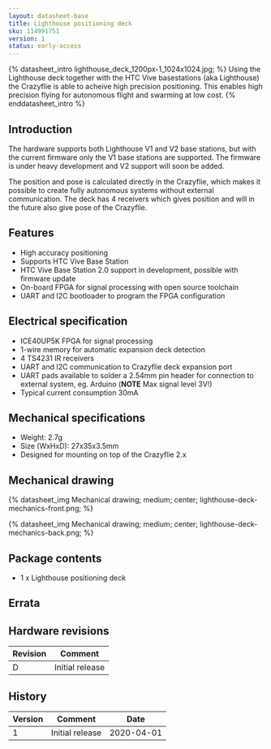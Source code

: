 ```yaml
---
layout: datasheet-base
title: Lighthouse positioning deck
sku: 114991751
version: 1
status: early-access
---
```


{% datasheet_intro lighthouse_deck_1200px-1_1024x1024.jpg; %}
Using the Lighthouse deck together with the HTC Vive basestations (aka Lighthouse) the
Crazyflie is able to acheive high precision positioning. This enables high precision flying
for autonomous flight and swarming at low cost.
{% enddatasheet_intro %}

## Introduction

The hardware supports both Lighthouse V1 and V2 base stations, but with the current firmware only
the V1 base stations are supported. The firmware is under heavy development and V2 support will
soon be added.

The position and pose is calculated directly in the Crazyflie, which makes it possible
to create fully autonomous systems without external communication. The deck has 4 receivers
which gives position and will in the future also give pose of the Crazyflie.

## Features

* High accuracy positioning
* Supports HTC Vive Base Station
* HTC Vive Base Station 2.0 support in development, possible with firmware update
* On-board FPGA for signal processing with open source toolchain
* UART and I2C bootloader to program the FPGA configuration

## Electrical specification

* ICE40UP5K FPGA for signal processing
* 1-wire memory for automatic expansion deck detection
* 4 TS4231 IR receivers
* UART and I2C communication to Crazyflie deck expansion port
* UART pads available to solder a 2.54mm pin header for connection to external system, eg. Arduino (**NOTE** Max signal level 3V!)
* Typical current consumption 30mA

## Mechanical specifications

* Weight: 2.7g
* Size (WxHxD): 27x35x3.5mm
* Designed for mounting on top of the Crazyflie 2.x

## Mechanical drawing

{% datasheet_img Mechanical drawing; medium; center; lighthouse-deck-mechanics-front.png; %}

{% datasheet_img Mechanical drawing; medium; center; lighthouse-deck-mechanics-back.png; %}

## Package contents

* 1 x Lighthouse positioning deck

## Errata

## Hardware revisions

| Revision | Comment |
| ------- | ------- |
| D | Initial release |

## History

| Version | Comment | Date |
| ------- | ------- | ---- |
| 1 | Initial release | 2020-04-01 |
